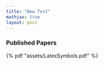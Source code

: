 ```yaml
---
title: "New Test"
mathjax: true
layout: post
---
```


### Published Papers

 {% pdf "assets/LatexSymbols.pdf" %}
